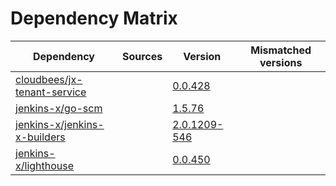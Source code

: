 # Dependency Matrix

Dependency | Sources | Version | Mismatched versions
---------- | ------- | ------- | -------------------
[cloudbees/jx-tenant-service](https://github.com/cloudbees/jx-tenant-service) |  | [0.0.428](https://github.com/cloudbees/jx-tenant-service/releases/tag/v0.0.428) | 
[jenkins-x/go-scm](https://github.com/jenkins-x/go-scm) |  | [1.5.76]() | 
[jenkins-x/jenkins-x-builders](https://github.com/jenkins-x/jenkins-x-builders) |  | [2.0.1209-546]() | 
[jenkins-x/lighthouse](https://github.com/jenkins-x/lighthouse) |  | [0.0.450]() | 
